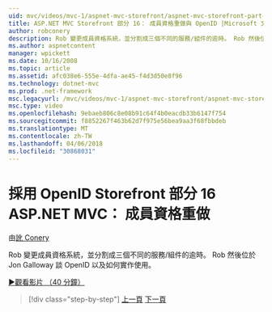 ```yaml
---
uid: mvc/videos/mvc-1/aspnet-mvc-storefront/aspnet-mvc-storefront-part-16-membership-redo-with-openid
title: ASP.NET MVC Storefront 部分 16： 成員資格重做與 OpenID |Microsoft 文件
author: robconery
description: Rob 變更成員資格系統，並分割成三個不同的服務/組件的逾時。 Rob 然後位於與談 OpenID Jon Galloway 以及無接縫如何...
ms.author: aspnetcontent
manager: wpickett
ms.date: 10/16/2008
ms.topic: article
ms.assetid: afc038e6-555e-4dfa-ae45-f4d3d50e8f96
ms.technology: dotnet-mvc
ms.prod: .net-framework
msc.legacyurl: /mvc/videos/mvc-1/aspnet-mvc-storefront/aspnet-mvc-storefront-part-16-membership-redo-with-openid
msc.type: video
ms.openlocfilehash: 9ebaeb806c8e08b91c64f4b0eacdb33b6147f754
ms.sourcegitcommit: f8852267f463b62d7f975e56bea9aa3f68fbbdeb
ms.translationtype: MT
ms.contentlocale: zh-TW
ms.lasthandoff: 04/06/2018
ms.locfileid: "30868031"
---
```

<a name="aspnet-mvc-storefront-part-16-membership-redo-with-openid"></a>採用 OpenID Storefront 部分 16 ASP.NET MVC： 成員資格重做
====================
由[訛 Conery](https://github.com/robconery)

Rob 變更成員資格系統，並分割成三個不同的服務/組件的逾時。 Rob 然後位於 Jon Galloway 談 OpenID 以及如何實作使用。

[&#9654;觀看影片 （40 分鐘）](https://channel9.msdn.com/Blogs/ASP-NET-Site-Videos/aspnet-mvc-storefront-part-16-membership-redo-with-openid)

> [!div class="step-by-step"]
> [上一頁](aspnet-mvc-storefront-part-15-public-code-review.md)
> [下一頁](aspnet-mvc-storefront-part-17-checkout-with-jeff-atwood.md)
